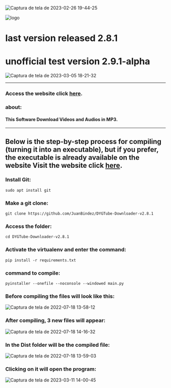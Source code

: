 
![Captura de tela de 2023-02-26 19-44-25](https://user-images.githubusercontent.com/79322362/221442003-2429f122-585c-4424-894d-dd30e18d84b1.png)

![logo](https://user-images.githubusercontent.com/79322362/221431897-23117e05-7600-4b86-bc79-6284ead43bbe.png)

# last version released 2.8.1

# unofficial test version 2.9.1-alpha


![Captura de tela de 2023-03-05 18-21-32](https://user-images.githubusercontent.com/79322362/222986752-2164afbc-f91f-4f25-b838-a3837bcfa50f.png)

----------
### Access the website click __[here](https://dygtube.freesoftwarebrasil.com.br)__.

### about:

#### This Software Download Videos and Audios in MP3.

-----------
## Below is the step-by-step process for compiling (turning it into an executable), but if you prefer, the executable is already available on the website Visit the website click __[here](https://dygtube.freesoftwarebrasil.com.br)__.

### Install Git:

    sudo apt install git

### Make a git clone:

    git clone https://github.com/JuanBindez/DYGTube-Downloader-v2.8.1
    
### Access the folder:

    cd DYGTube-Downloader-v2.8.1

### Activate the virtualenv and enter the command:


    pip install -r requirements.txt

### command to compile:


    pyinstaller --onefile --noconsole --windowed main.py
    
    
### Before compiling the files will look like this:

![Captura de tela de 2022-07-18 13-58-12](https://user-images.githubusercontent.com/79322362/179566764-2d5149fe-4425-45d6-a025-032d66251c7f.png)

### After compiling, 3 new files will appear:

![Captura de tela de 2022-07-18 14-16-32](https://user-images.githubusercontent.com/79322362/179566787-86690eba-0902-4be7-9d7f-620996c776b5.png)

### In the Dist folder will be the compiled file:

![Captura de tela de 2022-07-18 13-59-03](https://user-images.githubusercontent.com/79322362/179566803-b58c664b-bb25-4d49-8bb0-8fd5466123de.png)

### Clicking on it will open the program:


![Captura de tela de 2023-03-11 14-00-45](https://user-images.githubusercontent.com/79322362/224499591-fbb09be4-1a75-49cd-8816-854b1c8d0ec0.png)





